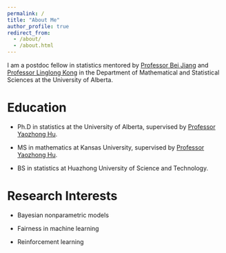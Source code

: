 ```yaml
---
permalink: /
title: "About Me"
author_profile: true
redirect_from: 
  - /about/
  - /about.html
---
```


I am a postdoc fellow in statistics mentored by [Professor Bei Jiang](https://sites.ualberta.ca/~bei1/) and [Professor Linglong Kong](https://sites.ualberta.ca/~lkong/) in the Department of Mathematical and Statistical Sciences at the University of Alberta.

Education
======

* Ph.D in statistics at the University of Alberta, supervised by [Professor Yaozhong Hu](https://sites.ualberta.ca/~yaozhong/).

* MS in mathematics at Kansas University, supervised by [Professor Yaozhong Hu](https://sites.ualberta.ca/~yaozhong/).

* BS in statistics at Huazhong University of Science and Technology.

Research Interests
======

* Bayesian nonparametric models

* Fairness in machine learning

* Reinforcement learning


